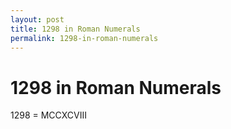 ```yaml
---
layout: post
title: 1298 in Roman Numerals
permalink: 1298-in-roman-numerals
---
```


# 1298 in Roman Numerals

1298 = MCCXCVIII
